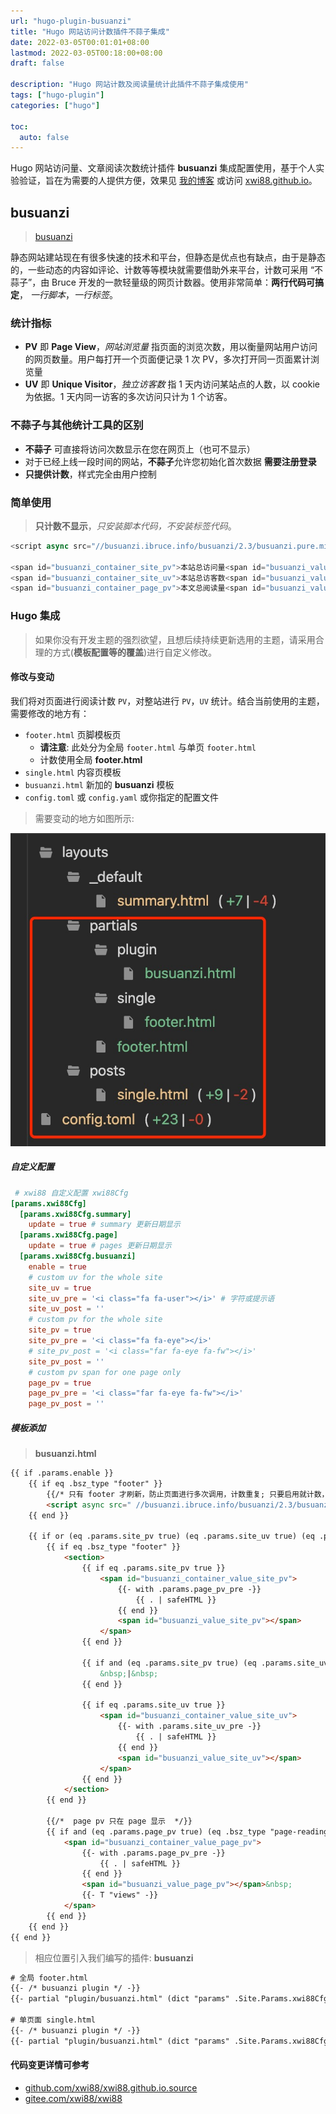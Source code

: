 ```yaml
---
url: "hugo-plugin-busuanzi"
title: "Hugo 网站访问计数插件不蒜子集成"
date: 2022-03-05T00:01:01+08:00
lastmod: 2022-03-05T00:18:00+08:00
draft: false

description: "Hugo 网站计数及阅读量统计此插件不蒜子集成使用"
tags: ["hugo-plugin"]
categories: ["hugo"]

toc:
  auto: false
---
```


Hugo 网站访问量、文章阅读次数统计插件 **busuanzi** 集成配置使用，基于个人实验验证，旨在为需要的人提供方便，效果见 [我的博客](https://blog.xwi88.com) 或访问 [xwi88.github.io](https://xwi88.github.io)。

<!--more-->

## **busuanzi**

>[busuanzi](http://busuanzi.ibruce.info/)

静态网站建站现在有很多快速的技术和平台，但静态是优点也有缺点，由于是静态的，一些动态的内容如评论、计数等等模块就需要借助外来平台，计数可采用 “不蒜子”，由 Bruce 开发的一款轻量级的网页计数器。使用非常简单：**两行代码可搞定**， *一行脚本*，*一行标签*。

### 统计指标

- **PV** 即 **Page View**，*网站浏览量*
    指页面的浏览次数，用以衡量网站用户访问的网页数量。用户每打开一个页面便记录 1 次 PV，多次打开同一页面累计浏览量
- **UV** 即 **Unique Visitor**，*独立访客数*
    指 1 天内访问某站点的人数，以 cookie 为依据。1 天内同一访客的多次访问只计为 1 个访客。

### 不蒜子与其他统计工具的区别

- **不蒜子** 可直接将访问次数显示在您在网页上（也可不显示）
- 对于已经上线一段时间的网站，**不蒜子**允许您初始化首次数据 **需要注册登录**
- **只提供计数**，样式完全由用户控制

### 简单使用

>**只计数不显示**，*只安装脚本代码，不安装标签代码*。

```js
<script async src="//busuanzi.ibruce.info/busuanzi/2.3/busuanzi.pure.mini.js"></script>

<span id="busuanzi_container_site_pv">本站总访问量<span id="busuanzi_value_site_pv"></span>次</span>
<span id="busuanzi_container_site_uv">本站总访客数<span id="busuanzi_value_site_uv"></span>人</span>
<span id="busuanzi_container_page_pv">本文总阅读量<span id="busuanzi_value_page_pv"></span>次</span>
```

### Hugo 集成

>如果你没有开发主题的强烈欲望，且想后续持续更新选用的主题，请采用合理的方式(**模板配置等的覆盖**)进行自定义修改。

#### 修改与变动

我们将对页面进行阅读计数 `PV`，对整站进行 `PV`，`UV` 统计。结合当前使用的主题，需要修改的地方有：

- `footer.html` 页脚模板页
  - **请注意**: 此处分为全局 `footer.html` 与单页 `footer.html`
  - 计数使用全局 **footer.html**
- `single.html` 内容页模板
- `busuanzi.html` 新加的 **busuanzi** 模板
- `config.toml` 或 `config.yaml` 或你指定的配置文件

>需要变动的地方如图所示:

![/images/screen_img/hugo_busuanzi_support.jpeg](/images/screen_img/hugo_busuanzi_support.jpeg)

##### 自定义配置

```toml
 # xwi88 自定义配置 xwi88Cfg
[params.xwi88Cfg]
  [params.xwi88Cfg.summary]
    update = true # summary 更新日期显示
  [params.xwi88Cfg.page]
    update = true # pages 更新日期显示
  [params.xwi88Cfg.busuanzi]
    enable = true
    # custom uv for the whole site
    site_uv = true
    site_uv_pre = '<i class="fa fa-user"></i>' # 字符或提示语
    site_uv_post = ''
    # custom pv for the whole site
    site_pv = true
    site_pv_pre = '<i class="fa fa-eye"></i>'
    # site_pv_post = '<i class="far fa-eye fa-fw"></i>'
    site_pv_post = ''
    # custom pv span for one page only
    page_pv = true
    page_pv_pre = '<i class="far fa-eye fa-fw"></i>'
    page_pv_post = ''
```

##### 模板添加

> **busuanzi.html**

```html
{{ if .params.enable }}
    {{ if eq .bsz_type "footer" }}
        {{/* 只有 footer 才刷新，防止页面进行多次调用，计数重复; 只要启用就计数，显示与否看具体设置 */}}
        <script async src=" //busuanzi.ibruce.info/busuanzi/2.3/busuanzi.pure.mini.js "></script>
    {{ end }}

    {{ if or (eq .params.site_pv true) (eq .params.site_uv true) (eq .params.page_pv true) }}
        {{ if eq .bsz_type "footer" }}
            <section>
                {{ if eq .params.site_pv true }}
                    <span id="busuanzi_container_value_site_pv">
                        {{- with .params.page_pv_pre -}}
                            {{ . | safeHTML }}
                        {{ end }}
                        <span id="busuanzi_value_site_pv"></span>
                    </span>
                {{ end }}

                {{ if and (eq .params.site_pv true) (eq .params.site_uv true) }}
                    &nbsp;|&nbsp;              
                {{ end }}

                {{ if eq .params.site_uv true }}
                    <span id="busuanzi_container_value_site_uv">
                        {{- with .params.site_uv_pre -}}
                            {{ . | safeHTML }}
                        {{ end }}
                        <span id="busuanzi_value_site_uv"></span>
                    </span>
                {{ end }}
            </section>
        {{ end }}

        {{/*  page pv 只在 page 显示  */}}
        {{ if and (eq .params.page_pv true) (eq .bsz_type "page-reading") }}
            <span id="busuanzi_container_value_page_pv">
                {{- with .params.page_pv_pre -}}
                    {{ . | safeHTML }}
                {{ end }}
                <span id="busuanzi_value_page_pv"></span>&nbsp;
                {{- T "views" -}}
            </span>
        {{ end }}
    {{ end }}
{{ end }}
```

>相应位置引入我们编写的插件: **busuanzi**

```html
# 全局 footer.html
{{- /* busuanzi plugin */ -}}
{{- partial "plugin/busuanzi.html" (dict "params" .Site.Params.xwi88Cfg.busuanzi "bsz_type" "footer") -}}

# 单页面 single.html
{{- /* busuanzi plugin */ -}}
{{- partial "plugin/busuanzi.html" (dict "params" .Site.Params.xwi88Cfg.busuanzi "bsz_type" "page-reading") -}}
```

#### 代码变更详情可参考

- [github.com/xwi88/xwi88.github.io.source](https://github.com/xwi88/xwi88.github.io.source/commit/52ae125ad1b24910c0f3aa61e93a5ab6ef8b2575)
- [gitee.com/xwi88/xwi88](https://gitee.com/xwi88/xwi88/commit/52ae125ad1b24910c0f3aa61e93a5ab6ef8b2575)
